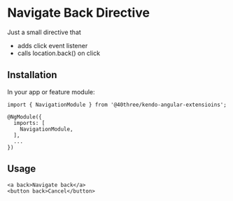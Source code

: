 # Navigate Back Directive

Just a small directive that

* adds click event listener
* calls location.back() on click

## Installation

In your app or feature module:

    import { NavigationModule } from '@40three/kendo-angular-extensioins';

    @NgModule({
      imports: [
        NavigationModule,
      ],
      ...
    })

## Usage

    <a back>Navigate back</a>
    <button back>Cancel</button>
